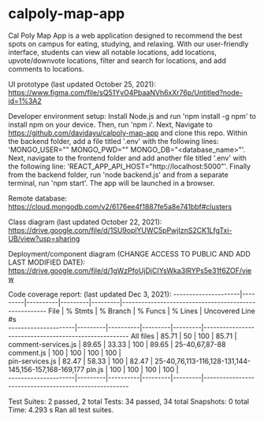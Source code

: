# calpoly-map-app

Cal Poly Map App is a web application designed to recommend the best spots on campus for eating, studying, and relaxing. With our user-friendly interface, students can view all notable locations, add locations, upvote/downvote locations, filter and search for locations, and add comments to locations.

UI prototype (last updated October 25, 2021): https://www.figma.com/file/sQ51YyO4PbaaNVh6xXr76p/Untitled?node-id=1%3A2 

Developer environment setup: Install Node.js and run 'npm install -g npm' to install npm on your device. Then, run 'npm i'. Next, Navigate to https://github.com/davidayu/calpoly-map-app and clone this repo. Within the backend folder, add a file titled '.env' with the following lines: 
'MONGO_USER="<username>"
MONGO_PWD="<password>"
MONGO_DB="<database_name>"'.
Next, navigate to the frontend folder and add another file titled '.env' with the following line:
'REACT_APP_API_HOST="http://localhost:5000"'. 
Finally from the backend folder, run 'node backend.js' and from a separate terminal, run 'npm start'. The app will be launched in a browser.
    
Remote database: https://cloud.mongodb.com/v2/6176ee4f1887fe5a8e741bbf#clusters

Class diagram (last updated October 22, 2021): https://drive.google.com/file/d/1SU9oplYUWC5pPwjIznS2CK1LfgTxi-UB/view?usp=sharing 

Deployment/component diagram (CHANGE ACCESS TO PUBLIC AND ADD LAST MODIFIED DATE): https://drive.google.com/file/d/1gWzPfoUjDjCIYsWka3lRYPs5e31f6ZOF/view

Code coverage report: (last updated Dec 3, 2021): 
    ---------------------|---------|----------|---------|---------|------------------------------------------------------
File                 | % Stmts | % Branch | % Funcs | % Lines | Uncovered Line #s                                    
---------------------|---------|----------|---------|---------|------------------------------------------------------
All files            |   85.71 |       50 |     100 |   85.71 |                                                      
 comment-services.js |   89.65 |    33.33 |     100 |   89.65 | 25-40,67,87-88                                       
 comment.js          |     100 |      100 |     100 |     100 |                                                      
 pin-services.js     |   82.47 |    58.33 |     100 |   82.47 | 25-40,76,113-116,128-131,144-145,156-157,168-169,177 
 pin.js              |     100 |      100 |     100 |     100 |                                                      
---------------------|---------|----------|---------|---------|------------------------------------------------------

Test Suites: 2 passed, 2 total
Tests:       34 passed, 34 total
Snapshots:   0 total
Time:        4.293 s
Ran all test suites.

